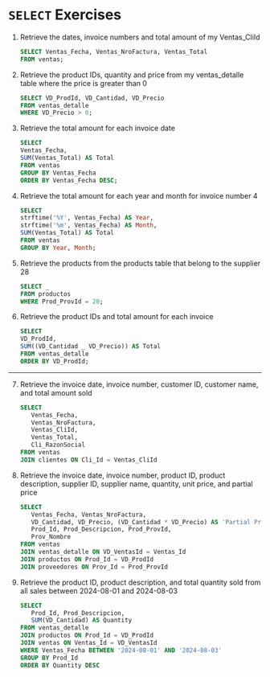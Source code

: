 # `SELECT` Exercises

1. Retrieve the dates, invoice numbers and total amount of my Ventas_CliId

   ```sql
   SELECT Ventas_Fecha, Ventas_NroFactura, Ventas_Total
   FROM ventas;
   ```

2. Retrieve the product IDs, quantity and price from my ventas_detalle table where the price is greater than 0

   ```sql
   SELECT VD_ProdId, VD_Cantidad, VD_Precio
   FROM ventas_detalle
   WHERE VD_Precio > 0;
   ```

3. Retrieve the total amount for each invoice date

   ```sql
   SELECT
   Ventas_Fecha,
   SUM(Ventas_Total) AS Total
   FROM ventas
   GROUP BY Ventas_Fecha
   ORDER BY Ventas_Fecha DESC;
   ```

4. Retrieve the total amount for each year and month for invoice number 4

   ```sql
   SELECT
   strftime('%Y', Ventas_Fecha) AS Year,
   strftime('%m', Ventas_Fecha) AS Month,
   SUM(Ventas_Total) AS Total
   FROM ventas
   GROUP BY Year, Month;
   ```

5. Retrieve the products from the products table that belong to the supplier 28

   ```sql
   SELECT _
   FROM productos
   WHERE Prod_ProvId = 28;
   ```

6. Retrieve the product IDs and total amount for each invoice

   ```sql
   SELECT
   VD_ProdId,
   SUM((VD_Cantidad _ VD_Precio)) AS Total
   FROM ventas_detalle
   ORDER BY VD_ProdId;
   ```

---

7. Retrieve the invoice date, invoice number, customer ID, customer name, and total amount sold

   ```sql
   SELECT
      Ventas_Fecha,
      Ventas_NroFactura,
      Ventas_CliId,
      Ventas_Total,
      Cli_RazonSocial
   FROM ventas
   JOIN clientes ON Cli_Id = Ventas_CliId
   ```

8. Retrieve the invoice date, invoice number, product ID, product description, supplier ID, supplier name, quantity, unit price, and partial price

   ```sql
   SELECT
      Ventas_Fecha, Ventas_NroFactura,
      VD_Cantidad, VD_Precio, (VD_Cantidad * VD_Precio) AS 'Partial Price',
      Prod_Id, Prod_Descripcion, Prod_ProvId,
      Prov_Nombre
   FROM ventas
   JOIN ventas_detalle ON VD_VentasId = Ventas_Id
   JOIN productos ON Prod_Id = VD_ProdId
   JOIN proveedores ON Prov_Id = Prod_ProvId
   ```

9. Retrieve the product ID, product description, and total quantity sold from all sales between 2024-08-01 and 2024-08-03

   ```sql
   SELECT
      Prod_Id, Prod_Descripcion,
      SUM(VD_Cantidad) AS Quantity
   FROM ventas_detalle
   JOIN productos ON Prod_Id = VD_ProdId
   JOIN ventas ON Ventas_Id = VD_VentasId
   WHERE Ventas_Fecha BETWEEN '2024-08-01' AND '2024-08-03'
   GROUP BY Prod_Id
   ORDER BY Quantity DESC
   ```
